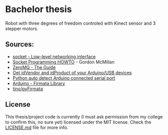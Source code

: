# Bachelor thesis

Robot with three degrees of freedom controled with Kinect sensor and 3 stepper motors.

## Sources:
* [socket - Low-level networking interface](https://docs.python.org/3/library/socket.html)
* [Socket Programming HOWTO](https://docs.python.org/3/howto/sockets.html) - Gordon McMillan
* [ZeroMQ - The Guide](http://zguide.zeromq.org/py:all)
* [Get idVendor and idProduct of your Arduino/USB devices](http://arduino-er.blogspot.ba/2015/04/get-idvendor-and-idproduct-of-you.html)
* [Python auto detect Arduino connected serial port](https://arduino-er.blogspot.ba/2015/04/python-auto-detect-arduino-connect.html)
* [Arduino - Firmata Library](https://arduino.cc/en/Reference/Firmata)
* [tino/pyFirmata](https://github.com/tino/pyFirmata)

## License
This thesis/project code is currently (I must ask permission from my college to confirm this, no sure yet) licensed under the MIT license. Check the [LICENSE.md](./LICENSE.md) file for more info.

